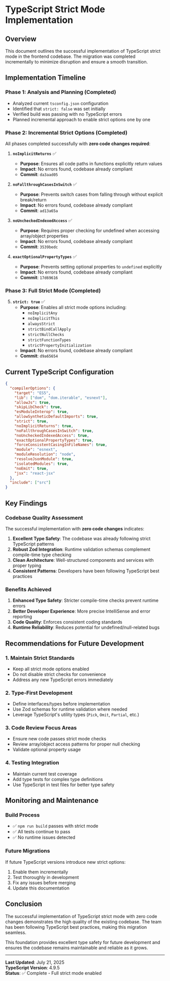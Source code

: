 # TypeScript Strict Mode Implementation

## Overview

This document outlines the successful implementation of TypeScript strict mode in the frontend codebase. The migration was completed incrementally to minimize disruption and ensure a smooth transition.

## Implementation Timeline

### Phase 1: Analysis and Planning (Completed)

- Analyzed current `tsconfig.json` configuration
- Identified that `strict: false` was set initially
- Verified build was passing with no TypeScript errors
- Planned incremental approach to enable strict options one by one

### Phase 2: Incremental Strict Options (Completed)

All phases completed successfully with **zero code changes required**:

1. **`noImplicitReturns`** ✅
   - **Purpose**: Ensures all code paths in functions explicitly return values
   - **Impact**: No errors found, codebase already compliant
   - **Commit**: `da3aad05`

2. **`noFallthroughCasesInSwitch`** ✅
   - **Purpose**: Prevents switch cases from falling through without explicit break/return
   - **Impact**: No errors found, codebase already compliant
   - **Commit**: `ad13a65a`

3. **`noUncheckedIndexedAccess`** ✅
   - **Purpose**: Requires proper checking for undefined when accessing array/object properties
   - **Impact**: No errors found, codebase already compliant
   - **Commit**: `3539bedc`

4. **`exactOptionalPropertyTypes`** ✅
   - **Purpose**: Prevents setting optional properties to `undefined` explicitly
   - **Impact**: No errors found, codebase already compliant
   - **Commit**: `17d69616`

### Phase 3: Full Strict Mode (Completed)

5. **`strict: true`** ✅
   - **Purpose**: Enables all strict mode options including:
     - `noImplicitAny`
     - `noImplicitThis`
     - `alwaysStrict`
     - `strictBindCallApply`
     - `strictNullChecks`
     - `strictFunctionTypes`
     - `strictPropertyInitialization`
   - **Impact**: No errors found, codebase already compliant
   - **Commit**: `d9a65654`

## Current TypeScript Configuration

```json
{
  "compilerOptions": {
    "target": "ES5",
    "lib": ["dom", "dom.iterable", "esnext"],
    "allowJs": true,
    "skipLibCheck": true,
    "esModuleInterop": true,
    "allowSyntheticDefaultImports": true,
    "strict": true,
    "noImplicitReturns": true,
    "noFallthroughCasesInSwitch": true,
    "noUncheckedIndexedAccess": true,
    "exactOptionalPropertyTypes": true,
    "forceConsistentCasingInFileNames": true,
    "module": "esnext",
    "moduleResolution": "node",
    "resolveJsonModule": true,
    "isolatedModules": true,
    "noEmit": true,
    "jsx": "react-jsx"
  },
  "include": ["src"]
}
```

## Key Findings

### Codebase Quality Assessment

The successful implementation with **zero code changes** indicates:

1. **Excellent Type Safety**: The codebase was already following strict TypeScript patterns
2. **Robust Zod Integration**: Runtime validation schemas complement compile-time type checking
3. **Clean Architecture**: Well-structured components and services with proper typing
4. **Consistent Patterns**: Developers have been following TypeScript best practices

### Benefits Achieved

1. **Enhanced Type Safety**: Stricter compile-time checks prevent runtime errors
2. **Better Developer Experience**: More precise IntelliSense and error reporting
3. **Code Quality**: Enforces consistent coding standards
4. **Runtime Reliability**: Reduces potential for undefined/null-related bugs

## Recommendations for Future Development

### 1. Maintain Strict Standards

- Keep all strict mode options enabled
- Do not disable strict checks for convenience
- Address any new TypeScript errors immediately

### 2. Type-First Development

- Define interfaces/types before implementation
- Use Zod schemas for runtime validation where needed
- Leverage TypeScript's utility types (`Pick`, `Omit`, `Partial`, etc.)

### 3. Code Review Focus Areas

- Ensure new code passes strict mode checks
- Review array/object access patterns for proper null checking
- Validate optional property usage

### 4. Testing Integration

- Maintain current test coverage
- Add type tests for complex type definitions
- Use TypeScript in test files for better type safety

## Monitoring and Maintenance

### Build Process

- ✅ `npm run build` passes with strict mode
- ✅ All tests continue to pass
- ✅ No runtime issues detected

### Future Migrations

If future TypeScript versions introduce new strict options:

1. Enable them incrementally
2. Test thoroughly in development
3. Fix any issues before merging
4. Update this documentation

## Conclusion

The successful implementation of TypeScript strict mode with zero code changes demonstrates the high quality of the existing codebase. The team has been following TypeScript best practices, making this migration seamless.

This foundation provides excellent type safety for future development and ensures the codebase remains maintainable and reliable as it grows.

---

**Last Updated**: July 21, 2025  
**TypeScript Version**: 4.9.5  
**Status**: ✅ Complete - Full strict mode enabled
